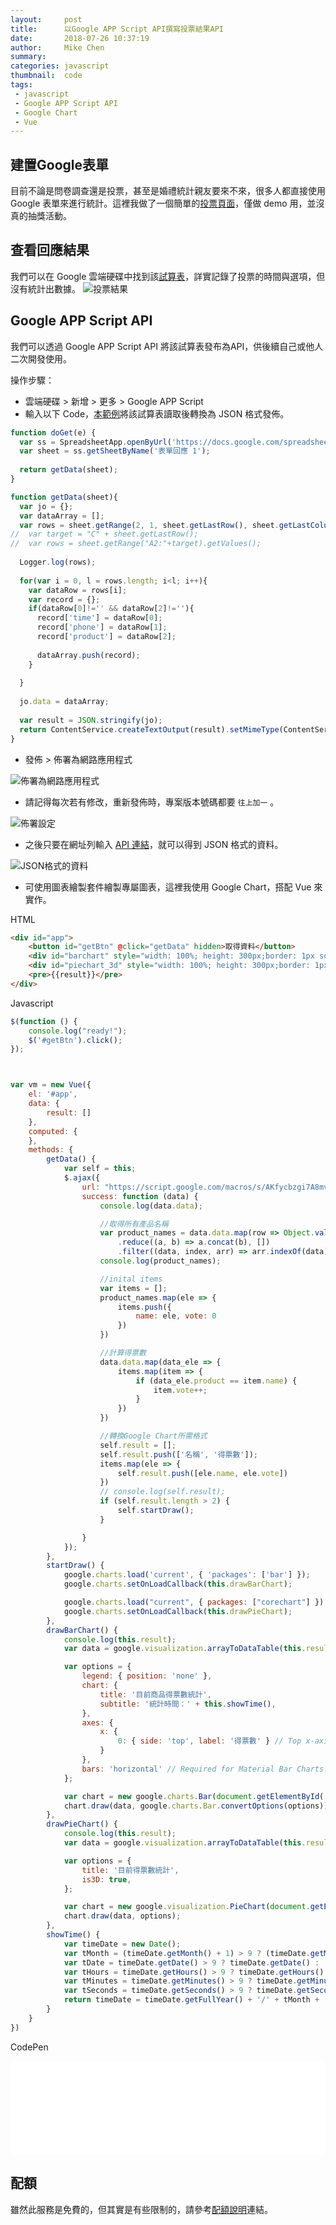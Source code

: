 ```yaml
---
layout:     post
title:      以Google APP Script API撰寫投票結果API
date:       2018-07-26 10:37:19
author:     Mike Chen
summary:    
categories: javascript
thumbnail:  code
tags:
 - javascript
 - Google APP Script API
 - Google Chart
 - Vue
---
```



## 建置Google表單
目前不論是問卷調查還是投票，甚至是婚禮統計親友要來不來，很多人都直接使用 Google 表單來進行統計。這裡我做了一個簡單的[投票頁面](https://docs.google.com/forms/d/1fzW2SGMgQX7RXzfSmk_xd6Jf6XucEtwuHJDef8NMtNs/viewform?edit_requested=true)，僅做 demo 用，並沒真的抽獎活動。<br>

## 查看回應結果
我們可以在 Google 雲端硬碟中找到該[試算表](https://docs.google.com/spreadsheets/d/1GdGQn93xWgCT3xu31r3nDxHuVK9znTJGTKUIGxQePcY/edit#gid=1885393347)，詳實記錄了投票的時間與選項，但沒有統計出數據。
![投票結果](https://i.imgur.com/VY6tPXu.png)

## Google APP Script API
我們可以透過 Google APP Script API 將該試算表發布為API，供後續自己或他人二次開發使用。<br>

操作步驟：
* 雲端硬碟 > 新增 > 更多 > Google APP Script
* 輸入以下 Code，[本範例](https://script.google.com/d/1KsBm2uw0xxbrwE6I8NmLPzrN5IRKS4njdSodFs1pFKJf6M1LRBPcb21v/edit)將該試算表讀取後轉換為 JSON 格式發佈。

```javascript
function doGet(e) {
  var ss = SpreadsheetApp.openByUrl('https://docs.google.com/spreadsheets/d/1GdGQn93xWgCT3xu31r3nDxHuVK9znTJGTKUIGxQePcY/edit#gid=1885393347');
  var sheet = ss.getSheetByName('表單回應 1');
  
  return getData(sheet);
}

function getData(sheet){
  var jo = {};
  var dataArray = [];
  var rows = sheet.getRange(2, 1, sheet.getLastRow(), sheet.getLastColumn()).getValues();
//  var target = "C" + sheet.getLastRow();
//  var rows = sheet.getRange("A2:"+target).getValues();
  
  Logger.log(rows);
  
  for(var i = 0, l = rows.length; i<l; i++){
    var dataRow = rows[i];
    var record = {};
    if(dataRow[0]!='' && dataRow[2]!=''){
      record['time'] = dataRow[0];
      record['phone'] = dataRow[1];
      record['product'] = dataRow[2];
    
      dataArray.push(record);    
    }
    
  }
  
  jo.data = dataArray;
  
  var result = JSON.stringify(jo);
  return ContentService.createTextOutput(result).setMimeType(ContentService.MimeType.JSON);
}
```

* 發佈 > 佈署為網路應用程式

![佈署為網路應用程式](https://i.imgur.com/oXL5yib.png)

* 請記得每次若有修改，重新發佈時，專案版本號碼都要 `往上加一` 。

![佈署設定](https://i.imgur.com/eBxM7Ck.png)

* 之後只要在網址列輸入 [API 連結](https://script.google.com/macros/s/AKfycbzgi7A8mvHKhvvwgAmZLdZGRzp67mYTwE_qHXCUmeoTQvJwOj7P/exec)，就可以得到 JSON 格式的資料。

![JSON格式的資料](https://i.imgur.com/9k9MEti.png)

* 可使用圖表繪製套件繪製專屬圖表，這裡我使用 Google Chart，搭配 Vue 來實作。

HTML

```html
<div id="app">
    <button id="getBtn" @click="getData" hidden>取得資料</button>
    <div id="barchart" style="width: 100%; height: 300px;border: 1px solid green;"></div>
    <div id="piechart_3d" style="width: 100%; height: 300px;border: 1px solid green;"></div>
    <pre>{{result}}</pre>
</div>
```

Javascript

```javascript
$(function () {
    console.log("ready!");
    $('#getBtn').click();
});



var vm = new Vue({
    el: '#app',
    data: {
        result: []
    },
    computed: {
    },
    methods: {
        getData() {
            var self = this;
            $.ajax({
                url: "https://script.google.com/macros/s/AKfycbzgi7A8mvHKhvvwgAmZLdZGRzp67mYTwE_qHXCUmeoTQvJwOj7P/exec",
                success: function (data) {
                    console.log(data.data);

                    //取得所有產品名稱
                    var product_names = data.data.map(row => Object.values(row)[2])
                        .reduce((a, b) => a.concat(b), [])
                        .filter((data, index, arr) => arr.indexOf(data) == index)
                    console.log(product_names);

                    //inital items
                    var items = [];
                    product_names.map(ele => {
                        items.push({
                            name: ele, vote: 0
                        })
                    })

                    //計算得票數
                    data.data.map(data_ele => {
                        items.map(item => {
                            if (data_ele.product == item.name) {
                                item.vote++;
                            }
                        })
                    })

                    //轉換Google Chart所需格式
                    self.result = [];
                    self.result.push(['名稱', '得票數']);
                    items.map(ele => {
                        self.result.push([ele.name, ele.vote])
                    })
                    // console.log(self.result);
                    if (self.result.length > 2) {
                        self.startDraw();
                    }

                }
            });
        },
        startDraw() {
            google.charts.load('current', { 'packages': ['bar'] });
            google.charts.setOnLoadCallback(this.drawBarChart);

            google.charts.load("current", { packages: ["corechart"] });
            google.charts.setOnLoadCallback(this.drawPieChart);
        },
        drawBarChart() {
            console.log(this.result);
            var data = google.visualization.arrayToDataTable(this.result);

            var options = {
                legend: { position: 'none' },
                chart: {
                    title: '目前商品得票數統計',
                    subtitle: '統計時間：' + this.showTime(),
                },
                axes: {
                    x: {
                        0: { side: 'top', label: '得票數' } // Top x-axis.
                    }
                },
                bars: 'horizontal' // Required for Material Bar Charts.
            };

            var chart = new google.charts.Bar(document.getElementById('barchart'));
            chart.draw(data, google.charts.Bar.convertOptions(options));
        },
        drawPieChart() {
            console.log(this.result);
            var data = google.visualization.arrayToDataTable(this.result);

            var options = {
                title: '目前得票數統計',
                is3D: true,
            };

            var chart = new google.visualization.PieChart(document.getElementById('piechart_3d'));
            chart.draw(data, options);
        },
        showTime() {
            var timeDate = new Date();
            var tMonth = (timeDate.getMonth() + 1) > 9 ? (timeDate.getMonth() + 1) : '0' + (timeDate.getMonth() + 1);
            var tDate = timeDate.getDate() > 9 ? timeDate.getDate() : '0' + timeDate.getDate();
            var tHours = timeDate.getHours() > 9 ? timeDate.getHours() : '0' + timeDate.getHours();
            var tMinutes = timeDate.getMinutes() > 9 ? timeDate.getMinutes() : '0' + timeDate.getMinutes();
            var tSeconds = timeDate.getSeconds() > 9 ? timeDate.getSeconds() : '0' + timeDate.getSeconds();
            return timeDate = timeDate.getFullYear() + '/' + tMonth + '/' + tDate + ' ' + tHours + ':' + tMinutes + ':' + tSeconds;
        }
    }
})
```

CodePen
<div class="iframe-rwd">
    <iframe scrolling='no' title='Google Apps Script API' src='//codepen.io/mikechen2017/embed/GdOVdV/?height=265&theme-id=0&default-tab=js,result&embed-version=2' frameborder='no' allowtransparency='true' allowfullscreen='true' style='width: 100%;'>See the Pen <a href='https://codepen.io/mikechen2017/pen/GdOVdV/'>Google Apps Script API</a> by Mike Chen (<a href='https://codepen.io/mikechen2017'>@mikechen2017</a>) on <a href='https://codepen.io'>CodePen</a>.
</iframe>
</div>

## 配額
雖然此服務是免費的，但其實是有些限制的，請參考[配額說明](https://script.google.com/dashboard/quota)連結。